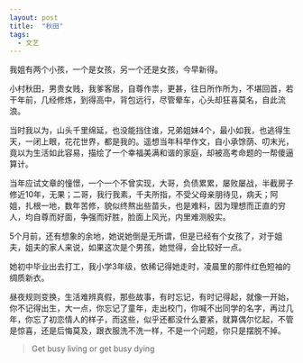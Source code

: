 ```yaml
---
layout: post
title:  "秋田"
tags:
  - 文艺
---
```


我姐有两个小孩，一个是女孩，另一个还是女孩，今早新得。

小村秋田，男贵女贱，我爹客居，自尊作祟，更甚，往日所作所为，不堪回首，若干年前，几经修炼，到得高中，背包远行，尽管晕车，心头却狂喜莫名，自此流浪。

当时我以为，山头千里绵延，也没能挡住谁，兄弟姐妹4个，最小如我，也逃得生天，一闭上眼，花花世界，都是我的。遥想当年科举作文，自小承馀荫、叨末光，竟以为生活如此容易，描绘了一个幸福美满和谐的家庭，却被高考命题的一帮傻逼算计。

当年应试文章的憧憬，一个一个不曾实现，大哥，负债累累，屡败屡战，半截房子修近10年，无果；二哥，我行我素，千夫所指，不受父母亲朋待见，病夭；阿姐，扎根一地，数年苦修，貌似终熬出些苗头，也是难料，因为理想而正直的穷人，均自尊而好面，争强而好胜，脸面上风光，内里难测殷实。

5个月前，还有想象的余地，她说她倒是无所谓，但是已经有个女孩了，对于姐夫，姐夫的家人来说，如果这次是个男孩，她觉得，会比较好一点。

她初中毕业出去打工，我小学3年级，依稀记得她走时，凌晨里的那件红色短袖的绸质新衣。

昼夜规则变换，生活难辨真假，那些故事，有时忘记，有时记得起，就像一开始，你不记得出生，大一点，你忘记了童年，走出校门，你喊不出同学的名字，再过几年，你忘了初恋情人的样子，而这些，似乎还都没什么要紧，就算偶尔忆起，不管是惊喜，还是后悔莫及，跟衣服洗不洗一样，不是一个问题，你只是摆脱不掉。

> Get busy living or get busy dying
